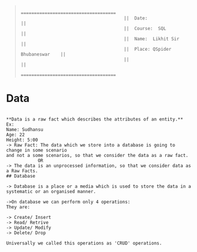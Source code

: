 >                                            ====================================
>                                            ||  Date:                         ||
>                                            ||  Course:  SQL                  ||
>                                            ||  Name:  Likhit Sir             ||
>                                            ||  Place: QSpider Bhubaneswar    ||
>                                            ||                                ||
>                                            ====================================
# Data 
```````````````````````````````````````````````````````````````````````

**Data is a raw fact which describes the attributes of an entity.**
Ex: 
Name: Sudhansu
Age: 22
Height: 5:00
-> Raw Fact: The data which we store into a database is going to change in some scenario
and not a some scenarios, so that we consider the data as a raw fact.
            OR
-> The data is an unprocessed information, so that we consider data as a Raw Facts.
## Database 

-> Database is a place or a media which is used to store the data in a systematic or an organised manner.

->On database we can perform only 4 operations:
They are: 

-> Create/ Insert
-> Read/ Retrive
-> Update/ Modify
-> Delete/ Drop

Universally we called this operations as 'CRUD' operations.


